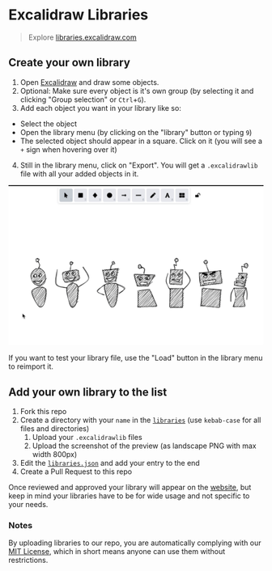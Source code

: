 # Excalidraw Libraries

> Explore [libraries.excalidraw.com](https://libraries.excalidraw.com)

## Create your own library

1. Open [Excalidraw](https://excalidraw.com/) and draw some objects.
2. Optional: Make sure every object is it's own group (by selecting it and clicking "Group selection" or `Ctrl`+`G`).
3. Add each object you want in your library like so:

- Select the object
- Open the library menu (by clicking on the "library" button or typing `9`)
- The selected object should appear in a square. Click on it (you will see a `+` sign when hovering over it)

4. Still in the library menu, click on "Export". You will get a `.excalidrawlib` file with all your added objects in it.

![Gif showing how to add a single object and export the library](public/add_to_library_and_export.gif)

If you want to test your library file, use the "Load" button in the library menu to reimport it.

## Add your own library to the list

1. Fork this repo
2. Create a directory with your `name` in the [`libraries`](libraries) (use `kebab-case` for all files and directories)
   1. Upload your `.excalidrawlib` files
   2. Upload the screenshot of the preview (as landscape PNG with max width 800px)
3. Edit the [`libraries.json`](libraries.json) and add your entry to the end
4. Create a Pull Request to this repo

Once reviewed and approved your library will appear on the [website](https://libraries.excalidraw.com), but keep in mind your libraries have to be for wide usage and not specific to your needs.

### Notes

By uploading libraries to our repo, you are automatically complying with our [MIT License](LICENSE), which in short means anyone can use them without restrictions.
